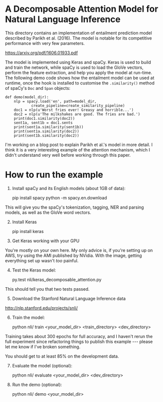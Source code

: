 # A Decomposable Attention Model for Natural Language Inference

This directory contains an implementation of entailment prediction model described
by Parikh et al. (2016). The model is notable for its competitive performance
with very few parameters.

https://arxiv.org/pdf/1606.01933.pdf

The model is implemented using Keras and spaCy. Keras is used to build and
train the network, while spaCy is used to load the GloVe vectors, perform the
feature extraction, and help you apply the model at run-time. The following
demo code shows how the entailment model can be used at runtime, once the hook is
installed to customise the `.similarity()` method of spaCy's `Doc` and `Span`
objects:

    def demo(model_dir):
        nlp = spacy.load('en', path=model_dir,
                create_pipeline=create_similarity_pipeline)
        doc1 = nlp(u'Worst fries ever! Greasy and horrible...')
        doc2 = nlp(u'The milkshakes are good. The fries are bad.')
        print(doc1.similarity(doc2))
        sent1a, sent1b = doc1.sents
        print(sent1a.similarity(sent1b))
        print(sent1a.similarity(doc2))
        print(sent1b.similarity(doc2))

I'm working on a blog post to explain Parikh et al.'s model in more detail.
I think it is a very interesting example of the attention mechanism, which
I didn't understand very well before working through this paper.

# How to run the example

1. Install spaCy and its English models (about 1GB of data):

    pip install spacy
    python -m spacy.en.download

This will give you the spaCy's tokenization, tagging, NER and parsing models,
as well as the GloVe word vectors.

2. Install Keras

    pip install keras

3. Get Keras working with your GPU

You're mostly on your own here. My only advice is, if you're setting up on AWS,
try using the AMI published by NVidia. With the image, getting everything set
up wasn't *too* painful. 

4. Test the Keras model:

    py.test nli/keras_decomposable_attention.py

This should tell you that two tests passed.

5. Download the Stanford Natural Language Inference data

http://nlp.stanford.edu/projects/snli/

6. Train the model:

    python nli/ train <your_model_dir> <train_directory> <dev_directory>

Training takes about 300 epochs for full accuracy, and I haven't rerun the full
experiment since refactoring things to publish this example --- please let me
know if I've broken something.

You should get to at least 85% on the development data.

7. Evaluate the model (optional):

    python nli/ evaluate <your_model_dir> <dev_directory>

8. Run the demo (optional):

    python nli/ demo <your_model_dir>
